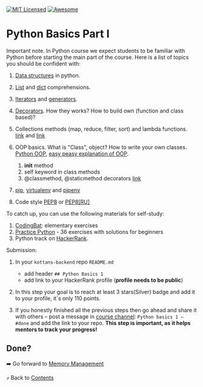 [![MIT Licensed][icon-mit]][license]
[![Awesome][icon-awesome]][awesome]
&nbsp;&nbsp;&nbsp;&nbsp;&nbsp;&nbsp;

# Python Basics Part I

Important note. In Python course we expect students to be familiar with Python before starting the main part of the course. Here is a list of topics you should be confident with:

1. [Data structures](https://python.swaroopch.com/data_structures.html) in python.
1. [List](https://www.pythonforbeginners.com/basics/list-comprehensions-in-python) and [dict](https://www.datacamp.com/community/tutorials/python-dictionary-comprehension) comprehensions. 
1. [Iterators](https://www.w3schools.com/python/python_iterators.asp) and [generators](https://www.programiz.com/python-programming/generator). 
1. [Decorators](https://www.geeksforgeeks.org/decorators-in-python/). How they works? How to build own (function and class based)?
1. Collections methods (map, reduce, filter, sort) and lambda functions. [link](https://book.pythontips.com/en/latest/map_filter.html) and [link](https://medium.com/better-programming/lambda-map-and-filter-in-python-4935f248593)
1. OOP basics. What is "Class", object? How to write your own classes. [Python OOP](https://realpython.com/python3-object-oriented-programming/), [easy peasy explanation of OOP](https://www.freecodecamp.org/news/object-oriented-programming-concepts-21bb035f7260/).
    1. __init__ method
    1. self keyword in class methods
    1. @classmethod, @staticmethod decorators [link](https://stackabuse.com/pythons-classmethod-and-staticmethod-explained/)

1. [pip](https://pip.pypa.io/en/stable/), [virtualenv](https://virtualenv.pypa.io/en/latest/userguide/) and [pipenv](https://github.com/pypa/pipenv)
1. Code style [PEP8](https://www.python.org/dev/peps/pep-0008/) or [PEP8[RU]](https://pep8.ru/doc/pep8/)

To catch up, you can use the following materials for self-study:
1.  [CodingBat](https://codingbat.com/python): elementary exercises
2.  [Practice Python](https://www.practicepython.org/) - 36 exercises with solutions for beginners
3.  Python track on [HackerRank](https://www.hackerrank.com/domains/python).
   
Submission:
1. In your `kottans-backend` repo `README.md`
   - add header `## Python Basics 1`
   - add link to your HackerRank profile (**profile needs to be public**)
2. In this step your goal is to reach at least 3 stars(Silver) badge and add it to your profile, it`s only 110 points.

3. If you honestly finished all the previous steps then go ahead and share it with others – post a message in [course channel](https://t.me/joinchat/Dqrdixe1c2K9bXUFBzNWtg):
   `Python basics 1 — #done` and add the link to your repo. **This step is important, as it helps mentors to track your progress!** 



## Done?

➡️ Go forward to [Memory Management](memory-management.md)

⤴️ Back to [Contents](../contents.md)

[icon-chat]: https://img.shields.io/badge/chat-on%20telegram-blue.svg
[icon-mit]: https://img.shields.io/badge/license-MIT-blue.svg
[icon-awesome]: https://cdn.rawgit.com/sindresorhus/awesome/d7305f38d29fed78fa85652e3a63e154dd8e8829/media/badge.svg
[license]: https://github.com/Kottans/web/blob/master/LICENSE.md
[awesome]: https://github.com/sindresorhus/awesome
